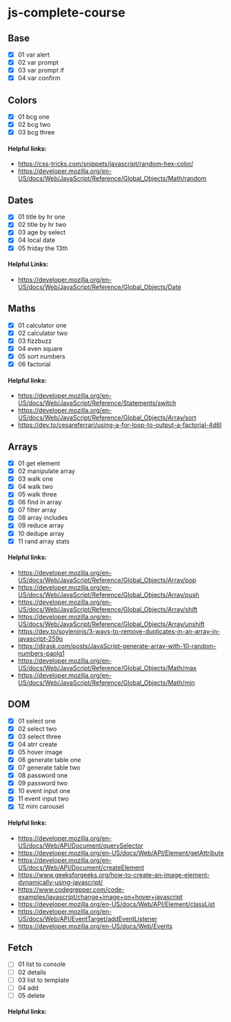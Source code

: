 # js-complete-course
## Base
- [x] 01 var alert
- [x] 02 var prompt
- [x] 03 var prompt if
- [x] 04 var confirm
## Colors
- [x] 01 bcg one
- [x] 02 bcg two
- [x] 03 bcg three
  <br/>
#### Helpful links:
- https://css-tricks.com/snippets/javascript/random-hex-color/  
- https://developer.mozilla.org/en-US/docs/Web/JavaScript/Reference/Global_Objects/Math/random
## Dates
- [x] 01 title by hr one 
- [x] 02 title by hr two 
- [x] 03 age by select  
- [x] 04 local date 
- [x] 05 friday the 13th
  <br/>
#### Helpful Links:
- https://developer.mozilla.org/en-US/docs/Web/JavaScript/Reference/Global_Objects/Date
## Maths
- [x] 01 calculator one
- [x] 02 calculator two
- [x] 03 fizzbuzz
- [x] 04 even square
- [x] 05 sort numbers
- [x] 06 factorial
#### Helpful links:
- https://developer.mozilla.org/en-US/docs/Web/JavaScript/Reference/Statements/switch
- https://developer.mozilla.org/en-US/docs/Web/JavaScript/Reference/Global_Objects/Array/sort
- https://dev.to/cesareferrari/using-a-for-loop-to-output-a-factorial-4d6l
## Arrays
- [x] 01 get element
- [x] 02 manipulate array
- [x] 03 walk one
- [x] 04 walk two
- [x] 05 walk three
- [x] 06 find in array
- [x] 07 filter array
- [x] 08 array includes
- [x] 09 reduce array
- [x] 10 dedupe array
- [x] 11 rand array stats
#### Helpful links:
- https://developer.mozilla.org/en-US/docs/Web/JavaScript/Reference/Global_Objects/Array/pop
- https://developer.mozilla.org/en-US/docs/Web/JavaScript/Reference/Global_Objects/Array/push
- https://developer.mozilla.org/en-US/docs/Web/JavaScript/Reference/Global_Objects/Array/shift
- https://developer.mozilla.org/en-US/docs/Web/JavaScript/Reference/Global_Objects/Array/unshift
- https://dev.to/soyleninjs/3-ways-to-remove-duplicates-in-an-array-in-javascript-259o
- https://dirask.com/posts/JavaScript-generate-array-with-10-random-numbers-paolg1
- https://developer.mozilla.org/en-US/docs/Web/JavaScript/Reference/Global_Objects/Math/max
- https://developer.mozilla.org/en-US/docs/Web/JavaScript/Reference/Global_Objects/Math/min
## DOM
- [x] 01 select one
- [x] 02 select two
- [x] 03 select three
- [x] 04 atrr create
- [x] 05 hover image
- [x] 06 generate table one
- [x] 07 generate table two 
- [x] 08 password one
- [x] 09 password two
- [x] 10 event input one
- [x] 11 event input two
- [x] 12 mini carousel
#### Helpful links:
- https://developer.mozilla.org/en-US/docs/Web/API/Document/querySelector
- https://developer.mozilla.org/en-US/docs/Web/API/Element/getAttribute
- https://developer.mozilla.org/en-US/docs/Web/API/Document/createElement
- https://www.geeksforgeeks.org/how-to-create-an-image-element-dynamically-using-javascript/
- https://www.codegrepper.com/code-examples/javascript/change+image+on+hover+javascript
- https://developer.mozilla.org/en-US/docs/Web/API/Element/classList
- https://developer.mozilla.org/en-US/docs/Web/API/EventTarget/addEventListener
- https://developer.mozilla.org/en-US/docs/Web/Events
## Fetch
- [ ] 01 list to console
- [ ] 02 details
- [ ] 03 list to template
- [ ] 04 add
- [ ] 05 delete
#### Helpful links: